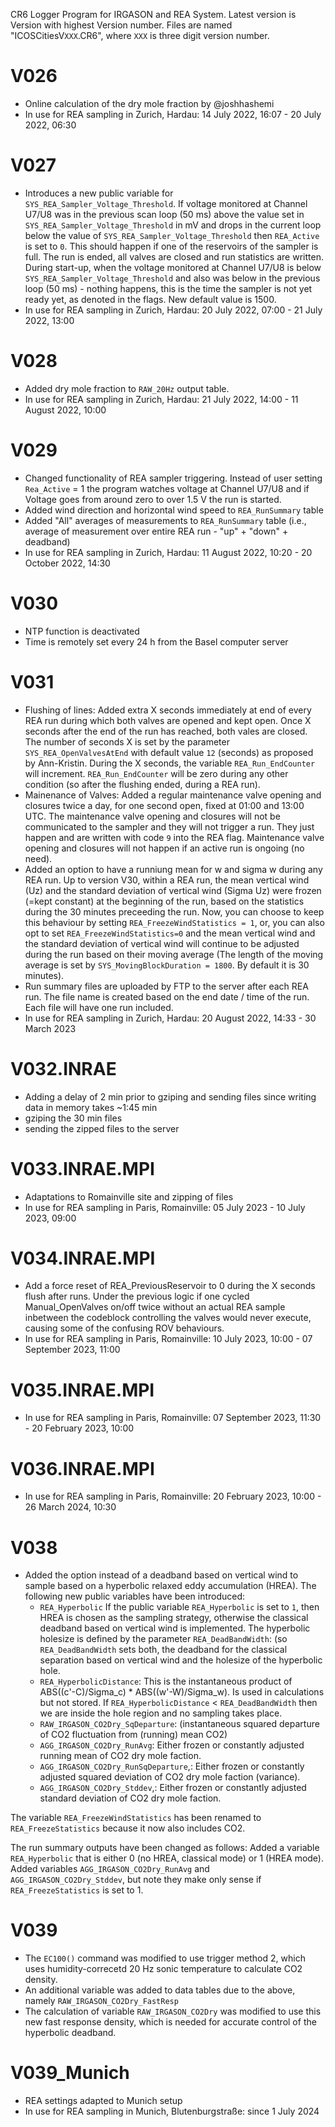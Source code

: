 CR6 Logger Program for IRGASON and REA System. Latest version is Version with highest Version number. Files are named "ICOSCitiesV`XXX`.CR6", where `XXX` is three digit version number.

V026
=========

- Online calculation of the dry mole fraction by @joshhashemi
- In use for REA sampling in Zurich, Hardau: 14 July 2022, 16:07 - 20 July 2022, 06:30 

V027
=========

- Introduces a new public variable for `SYS_REA_Sampler_Voltage_Threshold`. If voltage monitored at Channel U7/U8 was in the previous scan loop (50 ms) above the value set in `SYS_REA_Sampler_Voltage_Threshold` in mV and drops in the current loop below the value of `SYS_REA_Sampler_Voltage_Threshold` then `REA_Active` is set to `0`. This should happen if one of the reservoirs of the sampler is full. The run is ended, all valves are closed and run statistics are written. During start-up, when the voltage monitored at Channel U7/U8 is below `SYS_REA_Sampler_Voltage_Threshold` and also was below in the previous loop (50 ms) - nothing happens, this is the time the sampler is not yet ready yet, as denoted in the flags. New default value is 1500.
- In use for REA sampling in Zurich, Hardau: 20 July 2022, 07:00 - 21 July 2022, 13:00 

V028
=========

- Added dry mole fraction to `RAW_20Hz` output table.
- In use for REA sampling in Zurich, Hardau: 21 July 2022, 14:00 - 11 August 2022, 10:00 

V029
=========

- Changed functionality of REA sampler triggering. Instead of user setting `Rea_Active` = 1 the program watches voltage at Channel U7/U8 and if Voltage goes from around zero to over 1.5 V the run is started.
- Added wind direction and horizontal wind speed to `REA_RunSummary` table
- Added "All" averages of measurements to `REA_RunSummary` table (i.e., average of measurement over entire REA run - "up" + "down" + deadband)
- In use for REA sampling in Zurich, Hardau: 11 August 2022, 10:20 - 20 October 2022, 14:30 

V030
=========

- NTP function is deactivated
- Time is remotely set every 24 h from the Basel computer server

V031
=========

- Flushing of lines: Added extra X seconds immediately at end of every REA run during which both valves are opened and kept open. Once X seconds after the end of the run has reached, both vales are closed. The number of seconds X is set by the parameter `SYS_REA_OpenValvesAtEnd` with default value `12` (seconds) as proposed by Ann-Kristin. During the X seconds, the variable `REA_Run_EndCounter` will increment. `REA_Run_EndCounter` will be zero during any other condition (so after the flushing ended, during a REA run).
- Mainenance of Valves: Added a regular maintenance valve opening and closures twice a day, for one second open, fixed at 01:00 and 13:00 UTC. The maintenance valve opening and closures will not be communicated to the sampler and they will not trigger a run. They just happen and are written with code `9` into the REA flag. Maintenance valve opening and closures will not happen if an active run is ongoing (no need).
- Added an option to have a runniung mean for w and sigma w during any REA run. Up to version V30, within a REA run, the mean vertical wind (Uz) and the standard deviation of vertical wind (Sigma Uz) were frozen (=kept constant) at the beginning of the run, based on the statistics during the 30 minutes preceeding the run. Now, you can choose to keep this behaviour by setting `REA_FreezeWindStatistics = 1`, or, you can also opt to set `REA_FreezeWindStatistics=0` and the mean vertical wind and the standard deviation of vertical wind will continue to be adjusted during the run based on their moving average (The length of the moving average is set by `SYS_MovingBlockDuration = 1800`. By default it is 30 minutes).
- Run summary files are uploaded by FTP to the server after each REA run. The file name is created based on the end date / time of the run. Each file will have one run included.
- In use for REA sampling in Zurich, Hardau: 20 August 2022, 14:33 - 30 March 2023  
          

V032.INRAE
=========

- Adding a delay of 2 min prior to gziping and sending files since writing data in memory takes ~1:45 min
- gziping the 30 min files
- sending the zipped files to the server

V033.INRAE.MPI
========= 
- Adaptations to Romainville site and zipping of files
- In use for REA sampling in Paris, Romainville: 05 July 2023 - 10 July 2023, 09:00

V034.INRAE.MPI
=========

 - Add a force reset of REA_PreviousReservoir to 0 during the X seconds flush after runs. Under the previous logic if one cycled Manual_OpenValves on/off twice without an actual REA sample inbetween the codeblock controlling the valves would never execute, causing some of the confusing ROV behaviours.
 - In use for REA sampling in Paris, Romainville: 10 July 2023, 10:00 - 07 September 2023, 11:00 

V035.INRAE.MPI
=========
 - In use for REA sampling in Paris, Romainville: 07 September 2023, 11:30 - 20 February 2023, 10:00

V036.INRAE.MPI
=========
 - In use for REA sampling in Paris, Romainville: 20 February 2023, 10:00 - 26 March 2024, 10:30

V038
=========

- Added the option instead of a deadband based on vertical wind to sample based on a hyperbolic relaxed eddy accumulation (HREA). The following new public variables have been introduced: 
    - `REA_Hyperbolic` If the public variable `REA_Hyperbolic` is set to `1`, then HREA is chosen as the sampling strategy, otherwise the classical deadband based on vertical wind is implemented. The hyperbolic holesize is defined by the parameter `REA_DeadBandWidth`: (so `REA_DeadBandWidth` sets both, the deadband for the classical separation based on vertical wind and the holesize of the hyperbolic hole.
    - `REA_HyperbolicDistance`: This is the instantaneous product of ABS((c'-C)/Sigma_c) * ABS((w'-W)/Sigma_w). Is used in calculations but not stored. If `REA_HyperbolicDistance` < `REA_DeadBandWidth` then we are inside the hole region and no sampling takes place.
    - `RAW_IRGASON_CO2Dry_SqDeparture`: (instantaneous squared departure of CO2 fluctuation from (running) mean CO2)
    -  `AGG_IRGASON_CO2Dry_RunAvg`: Either frozen or constantly adjusted running mean of CO2 dry mole faction.
    -   `AGG_IRGASON_CO2Dry_RunSqDeparture`,: Either frozen or constantly adjusted squared deviation of CO2 dry mole faction (variance).
    -   `AGG_IRGASON_CO2Dry_Stddev`,: Either frozen or constantly adjusted standard deviation of CO2 dry mole faction.

 The variable `REA_FreezeWindStatistics` has been renamed to `REA_FreezeStatistics` because it now also includes CO2.

The run summary outputs have been changed as follows: Added a variable `REA_Hyperbolic` that is either 0 (no HREA, classical mode) or 1 (HREA mode). Added variables `AGG_IRGASON_CO2Dry_RunAvg` and `AGG_IRGASON_CO2Dry_Stddev`, but note they make only sense if `REA_FreezeStatistics` is set to 1.


V039
========= 

 - The `EC100()` command was modified to use trigger method 2, which uses humidity-correcetd 20 Hz sonic temperature to calculate CO2 density.
 - An additional variable was added to data tables due to the above, namely `RAW_IRGASON_CO2Dry_FastResp`
 - The calculation of variable `RAW_IRGASON_CO2Dry` was modified to use this new fast response density, which is needed for accurate control of the hyperbolic deadband.

V039_Munich
========= 
- REA settings adapted to Munich setup
- In use for REA sampling in Munich, Blutenburgstraße:  since 1 July 2024
